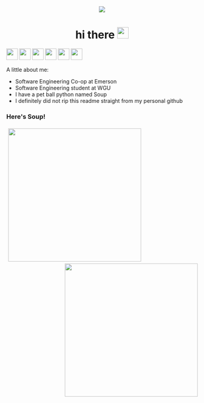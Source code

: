 <div id="header" align="center">
  <img src="https://image.myanimelist.net/ui/BQM6jEZ-UJLgGUuvrNkYUOOnrjuH3cT6u_9TP_2jIH9xEaLVtDyeVxhgEV5fHfC11Nya3vhzkr5TxjaA8G_s-w"/>
 <div id="badges" align="center">
  <img src="https://komarev.com/ghpvc/?username=sahughes123&style=flat-square&color=blue" alt=""/>
  </div>
  <h1>
  hi there
  <img src="https://media.giphy.com/media/hvRJCLFzcasrR4ia7z/giphy.gif" width="30px"/>
</h1>
</div>

<img src="https://static-00.iconduck.com/assets.00/c-sharp-c-icon-1822x2048-wuf3ijab.png" height="30px"></img>
<img src="https://cdn-icons-png.flaticon.com/512/6132/6132222.png" height="30px"></img>
<img src="https://upload.wikimedia.org/wikipedia/commons/thumb/6/6a/Godot_icon.svg/2048px-Godot_icon.svg.png" height="30px"></img>
<img src="https://cdn3.iconfinder.com/data/icons/logos-and-brands-adobe/512/267_Python-512.png" height="30px"></img>
<img src="https://cdn-icons-png.flaticon.com/512/5968/5968292.png" height="30px"></img>
<img src="https://brandslogos.com/wp-content/uploads/images/large/java-logo-1.png" height="30px"></img>

A little about me:

* Software Engineering Co-op at Emerson
* Software Engineering student at WGU
* I have a pet ball python named Soup
* I definitely did not rip this readme straight from my personal github

### Here's Soup!
<div>
  <img style="float: left;margin: 5px;" src="https://media.discordapp.net/attachments/775834897742823478/1072191882299449365/ezgif.com-resize.jpeg" height="350px"></img>
  <img style="float: right;" src="https://media.discordapp.net/attachments/848045038406860830/1105433493409902693/Fuu-mWaWYAIMnvw.png?width=1138&height=1138" height="350px"></img>
</div>




<!--
**sahughes123/sahughes123** is a ✨ _special_ ✨ repository because its `README.md` (this file) appears on your GitHub profile.

Here are some ideas to get you started:

- 🔭 I’m currently working on ...
- 🌱 I’m currently learning ...
- 👯 I’m looking to collaborate on ...
- 🤔 I’m looking for help with ...
- 💬 Ask me about ...
- 📫 How to reach me: ...
- 😄 Pronouns: ...
- ⚡ Fun fact: ...
-->
